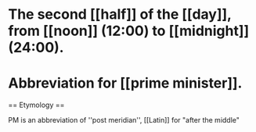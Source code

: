 # The second [[half]] of the [[day]], from [[noon]] (12:00) to [[midnight]] (24:00).
# Abbreviation for [[prime minister]].

== Etymology ==

PM is an abbreviation of ''post meridian'', [[Latin]] for "after the middle"